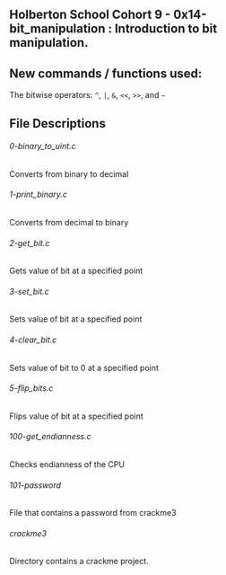 
## Holberton School Cohort 9 - 0x14-bit_manipulation : Introduction to bit manipulation. 

## New commands / functions used:
The bitwise operators: ``^``, ``|``, ``&``, ``<<``, ``>>``, and ``~``

## File Descriptions
<h6>0-binary_to_uint.c</h6>
Converts from binary to decimal
<h6>1-print_binary.c</h6>
Converts from decimal to binary
<h6>2-get_bit.c</h6>
Gets value of bit at a specified point
<h6>3-set_bit.c</h6>
Sets value of bit at a specified point
<h6>4-clear_bit.c</h6>
Sets value of bit to 0 at a specified point
<h6>5-flip_bits.c</h6>
Flips value of bit at a specified point
<h6>100-get_endianness.c</h6>
Checks endianness of the CPU
<h6>101-password</h6>
File that contains a password from crackme3
<h6>crackme3</h6>
Directory contains a crackme project.
